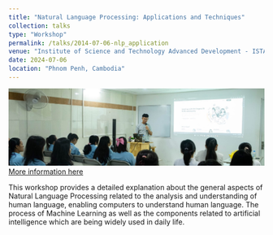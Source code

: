 ```yaml
---
title: "Natural Language Processing: Applications and Techniques"
collection: talks
type: "Workshop"
permalink: /talks/2014-07-06-nlp_application
venue: "Institute of Science and Technology Advanced Development - ISTAD"
date: 2024-07-06
location: "Phnom Penh, Cambodia"
---
```

![NLP Presentation](/images/istad_talks.JPG)
[More information here](https://www.facebook.com/100083115291620/posts/492639836849855/?mibextid=wwXIfr&rdid=wx62wR777Mi7mdBA#)

This workshop provides a detailed explanation about the general aspects of Natural Language Processing related to the analysis and understanding of human language, enabling computers to understand human language. The process of Machine Learning as well as the components related to artificial intelligence which are being widely used in daily life.
